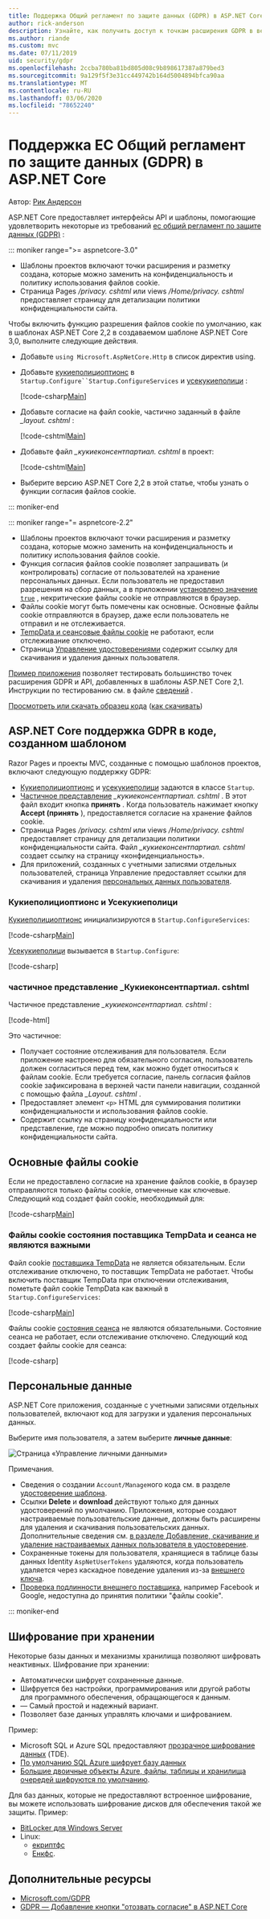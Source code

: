 ```yaml
---
title: Поддержка Общий регламент по защите данных (GDPR) в ASP.NET Core
author: rick-anderson
description: Узнайте, как получить доступ к точкам расширения GDPR в веб-приложении ASP.NET Core.
ms.author: riande
ms.custom: mvc
ms.date: 07/11/2019
uid: security/gdpr
ms.openlocfilehash: 2ccba780ba81bd805d08c9b898617387a879bed3
ms.sourcegitcommit: 9a129f5f3e31cc449742b164d5004894bfca90aa
ms.translationtype: MT
ms.contentlocale: ru-RU
ms.lasthandoff: 03/06/2020
ms.locfileid: "78652240"
---
```

# <a name="eu-general-data-protection-regulation-gdpr-support-in-aspnet-core"></a>Поддержка ЕС Общий регламент по защите данных (GDPR) в ASP.NET Core

Автор: [Рик Андерсон](https://twitter.com/RickAndMSFT)

ASP.NET Core предоставляет интерфейсы API и шаблоны, помогающие удовлетворить некоторые из требований [ес общий регламент по защите данных (GDPR)](https://www.eugdpr.org/) :

::: moniker range=">= aspnetcore-3.0"

* Шаблоны проектов включают точки расширения и разметку создана, которые можно заменить на конфиденциальность и политику использования файлов cookie.
* Страница Pages */privacy. cshtml* или views */Home/privacy. cshtml* предоставляет страницу для детализации политики конфиденциальности сайта.

Чтобы включить функцию разрешения файлов cookie по умолчанию, как в шаблонах ASP.NET Core 2,2 в создаваемом шаблоне ASP.NET Core 3,0, выполните следующие действия.

* Добавьте `using Microsoft.AspNetCore.Http` в список директив using.
* Добавьте [кукиеполициоптионс](/dotnet/api/microsoft.aspnetcore.builder.cookiepolicyoptions) в `Startup.Configure``Startup.ConfigureServices` и [усекукиеполици](/dotnet/api/microsoft.aspnetcore.builder.cookiepolicyappbuilderextensions.usecookiepolicy) :

  [!code-csharp[Main](gdpr/sample/RP3.0/Startup.cs?name=snippet1&highlight=12-19,38)]

* Добавьте согласие на файл cookie, частично заданный в файле *_layout. cshtml* :

  [!code-cshtml[Main](gdpr/sample/RP3.0/Pages/Shared/_Layout.cshtml?name=snippet&highlight=4)]

* Добавьте файл *\_кукиеконсентпартиал. cshtml* в проект:

  [!code-cshtml[Main](gdpr/sample/RP3.0/Pages/Shared/_CookieConsentPartial.cshtml)]

* Выберите версию ASP.NET Core 2,2 в этой статье, чтобы узнать о функции согласия файлов cookie.

::: moniker-end

::: moniker range="= aspnetcore-2.2"

* Шаблоны проектов включают точки расширения и разметку создана, которые можно заменить на конфиденциальность и политику использования файлов cookie.
* Функция согласия файлов cookie позволяет запрашивать (и контролировать) согласие от пользователей на хранение персональных данных. Если пользователь не предоставил разрешения на сбор данных, а в приложении [установлено значение `true`](/dotnet/api/microsoft.aspnetcore.builder.cookiepolicyoptions.checkconsentneeded) , некритические файлы cookie не отправляются в браузер.
* Файлы cookie могут быть помечены как основные. Основные файлы cookie отправляются в браузер, даже если пользователь не отправил и не отслеживается.
* [TempData и сеансовые файлы cookie](#tempdata) не работают, если отслеживание отключено.
* Страница [Управление удостоверениями](#pd) содержит ссылку для скачивания и удаления данных пользователя.

[Пример приложения](https://github.com/dotnet/AspNetCore.Docs/tree/live/aspnetcore/security/gdpr/sample) позволяет тестировать большинство точек расширения GDPR и API, добавленных в шаблоны ASP.NET Core 2,1. Инструкции по тестированию см. в файле [сведений](https://github.com/dotnet/AspNetCore.Docs/tree/live/aspnetcore/security/gdpr/sample) .

[Просмотреть или скачать образец кода](https://github.com/dotnet/AspNetCore.Docs/tree/live/aspnetcore/security/gdpr/sample) ([как скачивать](xref:index#how-to-download-a-sample))

## <a name="aspnet-core-gdpr-support-in-template-generated-code"></a>ASP.NET Core поддержка GDPR в коде, созданном шаблоном

Razor Pages и проекты MVC, созданные с помощью шаблонов проектов, включают следующую поддержку GDPR:

* [Кукиеполициоптионс](/dotnet/api/microsoft.aspnetcore.builder.cookiepolicyoptions) и [усекукиеполици](/dotnet/api/microsoft.aspnetcore.builder.cookiepolicyappbuilderextensions.usecookiepolicy) задаются в классе `Startup`.
* [Частичное представление](xref:mvc/views/tag-helpers/builtin-th/partial-tag-helper) *\_кукиеконсентпартиал. cshtml* . В этот файл входит кнопка **принять** . Когда пользователь нажимает кнопку **Accept (принять** ), предоставляется согласие на хранение файлов cookie.
* Страница Pages */privacy. cshtml* или views */Home/privacy. cshtml* предоставляет страницу для детализации политики конфиденциальности сайта. Файл *\_кукиеконсентпартиал. cshtml* создает ссылку на страницу «конфиденциальность».
* Для приложений, созданных с учетными записями отдельных пользователей, страница Управление предоставляет ссылки для скачивания и удаления [персональных данных пользователя](#pd).

### <a name="cookiepolicyoptions-and-usecookiepolicy"></a>Кукиеполициоптионс и Усекукиеполици

[Кукиеполициоптионс](/dotnet/api/microsoft.aspnetcore.builder.cookiepolicyoptions) инициализируются в `Startup.ConfigureServices`:

[!code-csharp[Main](gdpr/sample/Startup.cs?name=snippet1&highlight=14-20)]

[Усекукиеполици](/dotnet/api/microsoft.aspnetcore.builder.cookiepolicyappbuilderextensions.usecookiepolicy) вызывается в `Startup.Configure`:

[!code-csharp[](gdpr/sample/Startup.cs?name=snippet1&highlight=51)]

### <a name="_cookieconsentpartialcshtml-partial-view"></a>частичное представление \_Кукиеконсентпартиал. cshtml

Частичное представление *\_кукиеконсентпартиал. cshtml* :

[!code-html[](gdpr/sample/RP2.2/Pages/Shared/_CookieConsentPartial.cshtml)]

Это частичное:

* Получает состояние отслеживания для пользователя. Если приложение настроено для обязательного согласия, пользователь должен согласиться перед тем, как можно будет относиться к файлам cookie. Если требуется согласие, панель согласия файлов cookie зафиксирована в верхней части панели навигации, созданной с помощью файла *\_Layout. cshtml* .
* Предоставляет элемент `<p>` HTML для суммирования политики конфиденциальности и использования файлов cookie.
* Содержит ссылку на страницу конфиденциальности или представление, где можно подробно описать политику конфиденциальности сайта.

## <a name="essential-cookies"></a>Основные файлы cookie

Если не предоставлено согласие на хранение файлов cookie, в браузер отправляются только файлы cookie, отмеченные как ключевые. Следующий код создает файл cookie, необходимый для:

[!code-csharp[Main](gdpr/sample/RP2.2/Pages/Cookie.cshtml.cs?name=snippet1&highlight=5)]

<a name="tempdata"></a>

### <a name="tempdata-provider-and-session-state-cookies-arent-essential"></a>Файлы cookie состояния поставщика TempData и сеанса не являются важными

Файл cookie [поставщика TempData](xref:fundamentals/app-state#tempdata) не является обязательным. Если отслеживание отключено, то поставщик TempData не работает. Чтобы включить поставщик TempData при отключении отслеживания, пометьте файл cookie TempData как важный в `Startup.ConfigureServices`:

[!code-csharp[Main](gdpr/sample/RP2.2/Startup.cs?name=snippet1)]

Файлы cookie [состояния сеанса](xref:fundamentals/app-state) не являются обязательными. Состояние сеанса не работает, если отслеживание отключено. Следующий код создает файлы cookie для сеанса:

[!code-csharp[](gdpr/sample/RP2.2/Startup.cs?name=snippet2)]

<a name="pd"></a>

## <a name="personal-data"></a>Персональные данные

ASP.NET Core приложения, созданные с учетными записями отдельных пользователей, включают код для загрузки и удаления персональных данных.

Выберите имя пользователя, а затем выберите **личные данные**:

![Страница «Управление личными данными»](gdpr/_static/pd.png)

Примечания.

* Сведения о создании `Account/Manage`ного кода см. в разделе [удостоверение шаблона](xref:security/authentication/scaffold-identity).
* Ссылки **Delete** и **download** действуют только для данных удостоверений по умолчанию. Приложения, которые создают настраиваемые пользовательские данные, должны быть расширены для удаления и скачивания пользовательских данных. Дополнительные сведения см. [в разделе Добавление, скачивание и удаление настраиваемых данных пользователя в удостоверение](xref:security/authentication/add-user-data).
* Сохраненные токены для пользователя, хранящиеся в таблице базы данных Identity `AspNetUserTokens` удаляются, когда пользователь удаляется через каскадное поведение удаления из-за [внешнего ключа](https://github.com/aspnet/Identity/blob/release/2.1/src/EF/IdentityUserContext.cs#L152).
* [Проверка подлинности внешнего поставщика](xref:security/authentication/social/index), например Facebook и Google, недоступна до принятия политики "файлы cookie".

::: moniker-end

## <a name="encryption-at-rest"></a>Шифрование при хранении

Некоторые базы данных и механизмы хранилища позволяют шифровать неактивных. Шифрование при хранении:

* Автоматически шифрует сохраненные данные.
* Шифруется без настройки, программирования или другой работы для программного обеспечения, обращающегося к данным.
* — Самый простой и надежный вариант.
* Позволяет базе данных управлять ключами и шифрованием.

Пример:

* Microsoft SQL и Azure SQL предоставляют [прозрачное шифрование данных](/sql/relational-databases/security/encryption/transparent-data-encryption) (TDE).
* [По умолчанию SQL Azure шифрует базу данных](https://azure.microsoft.com/updates/newly-created-azure-sql-databases-encrypted-by-default/)
* [Большие двоичные объекты Azure, файлы, таблицы и хранилища очередей шифруются по умолчанию](https://azure.microsoft.com/blog/announcing-default-encryption-for-azure-blobs-files-table-and-queue-storage/).

Для баз данных, которые не предоставляют встроенное шифрование, вы можете использовать шифрование дисков для обеспечения такой же защиты. Пример:

* [BitLocker для Windows Server](/windows/security/information-protection/bitlocker/bitlocker-how-to-deploy-on-windows-server)
* Linux:
  * [екриптфс](https://launchpad.net/ecryptfs)
  * [Енкфс](https://github.com/vgough/encfs).

## <a name="additional-resources"></a>Дополнительные ресурсы

* [Microsoft.com/GDPR](https://www.microsoft.com/trustcenter/Privacy/GDPR)
* [GDPR — Добавление кнопки "отозвать согласие" в ASP.NET Core](https://www.joeaudette.com/blog/2018/08/28/gdpr---adding-a-revoke-consent-button-in-aspnet-core)
